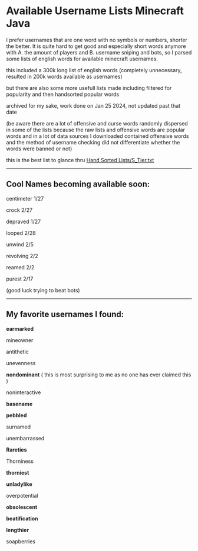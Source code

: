 # Available Username Lists Minecraft Java


I prefer usernames that are one word with no symbols or numbers, shorter the better. It is quite hard to get good and especially short words anymore with A. the amount of players and B. username sniping and bots, so I parsed some lists of english words for available minecraft usernames.

this included a 300k long list of english words (completely unnecessary, resulted in 200k words available as usernames)

but there are also some more usefull lists made including filtered for popularity and then handsorted popular words

archived for my sake, work done on Jan 25 2024, not updated past that date

(be aware there are a lot of offensive and curse words randomly dispersed in some of the lists because the raw lists and offensive words are popular words and in a lot of data sources I downloaded contained offensive words and the method of username checking did not differentiate whether the words were banned or not)

this is the best list to glance thru [Hand Sorted Lists/S_Tier.txt](https://github.com/unknownnameless/available-minecraft-names/blob/master/Hand%20Sorted%20Lists/S_Tier.txt)

------------------------------------------------------------

Cool Names becoming available soon:
------------------------------------------------------------

centimeter 1/27

crock 2/27

depraved 1/27

looped 2/28

unwind 2/5

revolving 2/2

reamed 2/2

purest 2/17

(good luck trying to beat bots)


------------------------------------------------------------

My favorite usernames I found:
------------------------------------------------------------

**earmarked**

mineowner

antithetic 

unevenness 

**nondominant** ( this is most surprising to me as no one has ever claimed this )

noninteractive 

**basename**

**pebbled**

surnamed 

unembarrassed 

**Rareties**

Thorniness 

**thorniest**

**unladylike**

overpotential  

**obsolescent**

**beatification**

**lengthier**

soapberries


